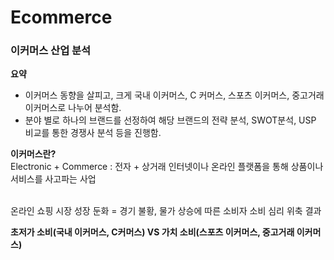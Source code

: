 # Ecommerce
### 이커머스 산업 분석

**요약**

- 이커머스 동향을 살피고, 크게 국내 이커머스, C 커머스, 스포츠 이커머스, 중고거래 이커머스로 나누어 분석함.
- 분야 별로 하나의 브랜드를 선정하여 해당 브랜드의 전략 분석, SWOT분석, USP 비교를 통한 경쟁사 분석 등을 진행함.

**이커머스란?** </br>
Electronic + Commerce : 전자 + 상거래
인터넷이나 온라인 플랫폼을 통해 상품이나 서비스를 사고파는 사업 </br> </br>

온라인 쇼핑 시장 성장 둔화
= 경기 불황, 물가 상승에 따른 소비자 소비 심리 위축 결과 </br>

**초저가 소비(국내 이커머스, C커머스) VS 가치 소비(스포츠 이커머스, 중고거래 이커머스)**
